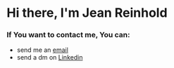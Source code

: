 # Hi there, I'm Jean Reinhold
### If You want to contact me, You can: 
* send me an [email](<jeanpaulrenhold@gmail.com>)
* send a dm on [Linkedin](https://www.linkedin.com/in/jean-paul-reinhold-70b4031b3/)




